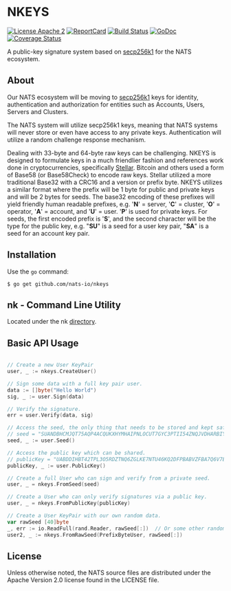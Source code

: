 # NKEYS

[![License Apache 2](https://img.shields.io/badge/License-Apache2-blue.svg)](https://www.apache.org/licenses/LICENSE-2.0)
[![ReportCard](http://goreportcard.com/badge/nats-io/nkeys)](http://goreportcard.com/report/nats-io/nkeys)
[![Build Status](https://travis-ci.com/nats-io/nkeys.svg?branch=master)](http://travis-ci.com/nats-io/nkeys)
[![GoDoc](http://godoc.org/github.com/nats-io/nkeys?status.svg)](http://godoc.org/github.com/nats-io/nkeys)
[![Coverage Status](https://coveralls.io/repos/github/nats-io/nkeys/badge.svg?branch=master&service=github)](https://coveralls.io/github/nats-io/nkeys?branch=master)

A public-key signature system based on [secp256k1](https://pkg.go.dev/github.com/ethereum/go-ethereum@v1.10.5/crypto/secp256k1) for the NATS ecosystem.

## About

Our NATS ecosystem will be moving to [secp256k1](https://pkg.go.dev/github.com/ethereum/go-ethereum@v1.10.5/crypto/secp256k1) keys for identity, authentication and authorization for entities such as Accounts, Users, Servers and Clusters.

The NATS system will utilize secp256k1 keys, meaning that NATS systems will never store or even have access to any private keys. Authentication will utilize a random challenge response mechanism.

Dealing with 33-byte and 64-byte raw keys can be challenging. NKEYS is designed to formulate keys in a much friendlier fashion and references work done in cryptocurrencies, specifically [Stellar](https://www.stellar.org/).	Bitcoin and others used a form of Base58 (or Base58Check) to encode raw keys. Stellar utilized a more traditional Base32 with a CRC16 and a version or prefix byte. NKEYS utilizes a similar format where the prefix will be 1 byte for public and private keys and will be 2 bytes for seeds. The base32 encoding of these prefixes will yield friendly human readable prefixes, e.g. '**N**' = server, '**C**' = cluster, '**O**' = operator, '**A**' = account, and '**U**' = user. '**P**' is used for private keys. For seeds, the first encoded prefix is '**S**', and the second character will be the type for the public key, e.g. "**SU**" is a seed for a user key pair, "**SA**" is a seed for an account key pair.

## Installation

Use the `go` command:

	$ go get github.com/nats-io/nkeys

## nk - Command Line Utility

Located under the nk [directory](https://github.com/nats-io/nkeys/tree/master/nk).

## Basic API Usage
```go

// Create a new User KeyPair
user, _ := nkeys.CreateUser()

// Sign some data with a full key pair user.
data := []byte("Hello World")
sig, _ := user.Sign(data)

// Verify the signature.
err = user.Verify(data, sig)

// Access the seed, the only thing that needs to be stored and kept safe.
// seed = "SUANDBHCMJQT75AQP4ACQUKXHYMHAIPNLOCUT7GYC3PTII54ZNQJVDHARBIYQFPFSEIUATA"
seed, _ := user.Seed()

// Access the public key which can be shared.
// publicKey = "UABDDIHBT42TPL3O5RDZTNQ6ZGLKE7NTU46KQ2DFPBABVZFBA7Q6V7EBT4"
publicKey, _ := user.PublicKey()

// Create a full User who can sign and verify from a private seed.
user, _ = nkeys.FromSeed(seed)

// Create a User who can only verify signatures via a public key.
user, _ = nkeys.FromPublicKey(publicKey)

// Create a User KeyPair with our own random data.
var rawSeed [40]byte
_, err := io.ReadFull(rand.Reader, rawSeed[:])  // Or some other random source.
user2, _ := nkeys.FromRawSeed(PrefixByteUser, rawSeed[:])

```

## License

Unless otherwise noted, the NATS source files are distributed
under the Apache Version 2.0 license found in the LICENSE file.

